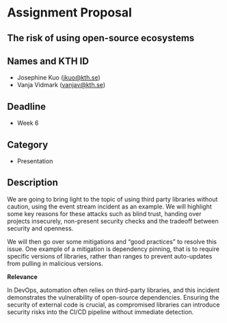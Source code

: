 # Assignment Proposal

## The risk of using open-source ecosystems

## Names and KTH ID

  - Josephine Kuo (jkuo@kth.se)
  - Vanja Vidmark (vanjav@kth.se)

## Deadline

- Week 6

## Category

- Presentation

## Description

We are going to bring light to the topic of using third party libraries without caution, using the event stream incident as an example. We will highlight some key reasons for these attacks such as blind trust, handing over projects insecurely, non-present security checks and the tradeoff between security and openness. 

We will then go over some mitigations and “good practices” to resolve this issue. One example of a mitigation is dependency pinning, that is to require specific versions of libraries, rather than ranges to prevent auto-updates from pulling in malicious versions.

**Relevance**

In DevOps, automation often relies on third-party libraries, and this incident demonstrates the vulnerability of open-source dependencies. Ensuring the security of external code is crucial, as compromised libraries can introduce security risks into the CI/CD pipeline without immediate detection. 
